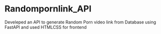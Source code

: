 # Randompornlink_API

Develeped an API to generate Random Porn video link from Database using FastAPI and used HTMLCSS for frontend
